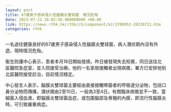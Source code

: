 ```yaml
---
layout: post
title: 67歲男子感染侵入性腦膜炎雙球菌　情況危殆
date: 2023-07-21 16:02:56.000000000 +08:00
link: https://news.rthk.hk/rthk/ch/component/k2/1709953-20230721.htm
categories: rthk
---
```


一名過往健康良好的67歲男子感染侵入性腦膜炎雙球菌，病人潛伏期內沒有外遊，現時情況危殆。

衞生防護中心表示，患者本月16日開始發燒，昨日被發現失去知覺，同日送往北區醫院急症室，並入院接受治療。他的一名家居接觸者出現病徵，署方已安排他到北區醫院接受診治，目前情況穩定。

中心發言人表示，腦膜炎雙球菌主要經由直接接觸帶菌者的呼吸道分泌物，包括口鼻分泌物而傳播，潛伏期由2至10日，一般為3至4日。有關臨床病徵並不一致，當細菌入侵血液，即腦膜炎雙球菌血症，或包圍腦部及脊髓的內膜，即流行性腦膜炎時，可引致嚴重病症。
